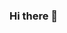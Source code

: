 ### Hi there 👋

<!--
**Marcos-Pimentel/Marcos-Pimentel** is a ✨ _special_ ✨ repository because its `README.md` (this file) appears on your GitHub profile.

Here are some ideas to get you started:

- 🌱 I’m currently learning Computer Science
- 👯 I’m looking to collaborate on Games
- :computer: I've worked on lfaweb.dcc.ufla.br alongside my teacher (rterrabh) and some classmates (4andrewtanakashi and Pedronorton)
- 📫 How to reach me: marcos.salles@estudante.ufla.br
- 😄 Pronouns: He/him
- ⚡ Fun fact: Follow @prayforcharles on twitter or @prayfor_charles on instagram for some cool drawings
-->
